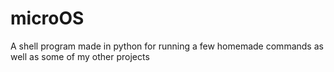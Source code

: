 # microOS
A shell program made in python for running a few homemade commands as well as some of my other projects
